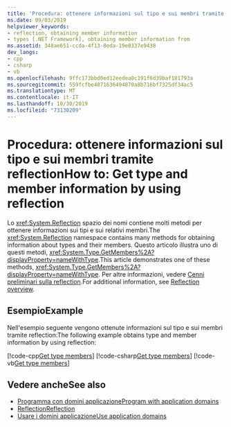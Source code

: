 ```yaml
---
title: 'Procedura: ottenere informazioni sul tipo e sui membri tramite reflection'
ms.date: 09/03/2019
helpviewer_keywords:
- reflection, obtaining member information
- types [.NET Framework], obtaining member information from
ms.assetid: 348ae651-ccda-4f13-8eda-19e8337e9438
dev_langs:
- cpp
- csharp
- vb
ms.openlocfilehash: 9ffc173bbd0ed12eedea0c191f6d39baf181793a
ms.sourcegitcommit: 559fcfbe4871636494870a8b716bf7325df34ac5
ms.translationtype: MT
ms.contentlocale: it-IT
ms.lasthandoff: 10/30/2019
ms.locfileid: "73130209"
---
```

# <a name="how-to-get-type-and-member-information-by-using-reflection"></a><span data-ttu-id="4a995-102">Procedura: ottenere informazioni sul tipo e sui membri tramite reflection</span><span class="sxs-lookup"><span data-stu-id="4a995-102">How to: Get type and member information by using reflection</span></span>
<span data-ttu-id="4a995-103">Lo <xref:System.Reflection> spazio dei nomi contiene molti metodi per ottenere informazioni sui tipi e sui relativi membri.</span><span class="sxs-lookup"><span data-stu-id="4a995-103">The <xref:System.Reflection> namespace contains many methods for obtaining information about types and their members.</span></span> <span data-ttu-id="4a995-104">Questo articolo illustra uno di questi metodi, <xref:System.Type.GetMembers%2A?displayProperty=nameWithType>.</span><span class="sxs-lookup"><span data-stu-id="4a995-104">This article demonstrates one of these methods, <xref:System.Type.GetMembers%2A?displayProperty=nameWithType>.</span></span> <span data-ttu-id="4a995-105">Per altre informazioni, vedere [Cenni preliminari sulla reflection](reflection.md).</span><span class="sxs-lookup"><span data-stu-id="4a995-105">For additional information, see [Reflection overview](reflection.md).</span></span>
  
## <a name="example"></a><span data-ttu-id="4a995-106">Esempio</span><span class="sxs-lookup"><span data-stu-id="4a995-106">Example</span></span>

<span data-ttu-id="4a995-107">Nell'esempio seguente vengono ottenute informazioni sul tipo e sui membri tramite reflection:</span><span class="sxs-lookup"><span data-stu-id="4a995-107">The following example obtains type and member information by using reflection:</span></span>

[!code-cpp[Get type members](../../../samples/snippets/standard/reflection/memberinfo/gettypemembers.cpp)]
[!code-csharp[Get type members](../../../samples/snippets/standard/reflection/memberinfo/gettypemembers.cs)]
[!code-vb[Get type members](../../../samples/snippets/standard/reflection/memberinfo/gettypemembers.vb)]

## <a name="see-also"></a><span data-ttu-id="4a995-108">Vedere anche</span><span class="sxs-lookup"><span data-stu-id="4a995-108">See also</span></span>

- [<span data-ttu-id="4a995-109">Programma con domini applicazione</span><span class="sxs-lookup"><span data-stu-id="4a995-109">Program with application domains</span></span>](../app-domains/application-domains.md#programming-with-application-domains)
- [<span data-ttu-id="4a995-110">Reflection</span><span class="sxs-lookup"><span data-stu-id="4a995-110">Reflection</span></span>](reflection.md)
- [<span data-ttu-id="4a995-111">Usare i domini applicazione</span><span class="sxs-lookup"><span data-stu-id="4a995-111">Use application domains</span></span>](../app-domains/use.md)
